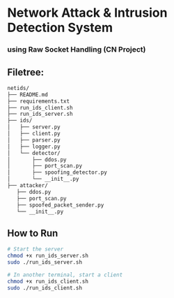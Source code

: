 # Network Attack &amp; Intrusion Detection System

### using Raw Socket Handling (CN Project)

## Filetree:

```sh
netids/
├── README.md
├── requirements.txt
├── run_ids_client.sh
├── run_ids_server.sh
├── ids/
│   ├── server.py
│   ├── client.py
│   ├── parser.py
│   ├── logger.py
│   └── detector/
│       ├── ddos.py
│       ├── port_scan.py
│       ├── spoofing_detector.py
│       └── __init__.py
├── attacker/
   ├── ddos.py
   ├── port_scan.py
   ├── spoofed_packet_sender.py
   └── __init__.py
```

## How to Run

```bash
# Start the server
chmod +x run_ids_server.sh
sudo ./run_ids_server.sh

# In another terminal, start a client
chmod +x run_ids_client.sh
sudo ./run_ids_client.sh
```
